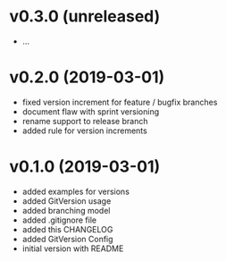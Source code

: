 
# v0.3.0 (unreleased)

 * ...

# v0.2.0 (2019-03-01)

 * fixed version increment for feature / bugfix branches
 * document flaw with sprint versioning
 * rename support to release branch
 * added rule for version increments

# v0.1.0 (2019-03-01)

 * added examples for versions
 * added GitVersion usage
 * added branching model
 * added .gitignore file
 * added this CHANGELOG
 * added GitVersion Config
 * initial version with README